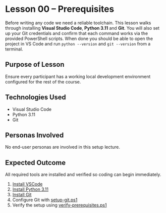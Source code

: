# Lesson 00 – Prerequisites

Before writing any code we need a reliable toolchain. This lesson walks through
installing **Visual Studio Code**, **Python 3.11** and **Git**. You will also
set up your Git credentials and confirm that each command works via the provided
PowerShell scripts. When done you should be able to open the project in VS Code
and run `python --version` and `git --version` from a terminal.

## Purpose of Lesson

Ensure every participant has a working local development environment configured
for the rest of the course.

## Technologies Used

- Visual Studio Code
- Python 3.11
- Git

## Personas Involved

No end-user personas are involved in this setup lecture.

## Expected Outcome

All required tools are installed and verified so coding can begin immediately.

1. [Install VSCode](lecture-01-install-vscode.md)
2. [Install Python 3.11](lecture-02-install-python.md)
3. [Install Git](lecture-03-install-git.md)
4. Configure Git with [setup-git.ps1](setup-git.ps1)
5. Verify the setup using [verify-prerequisites.ps1](source/tests/verify-prerequisites.ps1)
